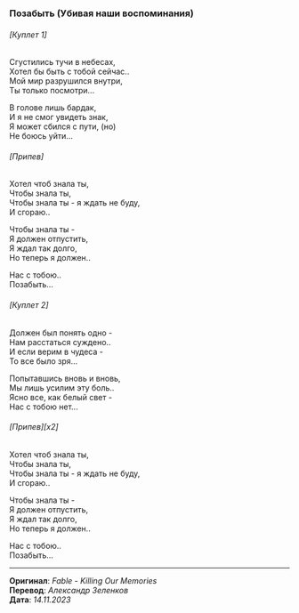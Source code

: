 ### Позабыть (Убивая наши воспоминания)

###### [Куплет 1]

Сгустились тучи в небесах, \
Хотел бы быть с тобой сейчас.. \
Мой мир разрушился внутри, \
Ты только посмотри...

В голове лишь бардак, \
И я не смог увидеть знак, \
Я может сбился с пути, (но) \
Не боюсь уйти...

###### [Припев]

Хотел чтоб знала ты, \
Чтобы знала ты, \
Чтобы знала ты - я ждать не буду, \
И сгораю..

Чтобы знала ты - \
Я должен отпустить, \
Я ждал так долго, \
Но теперь я должен..

Нас с тобою.. \
Позабыть...

###### [Куплет 2]

Должен был понять одно - \
Нам расстаться суждено.. \
И если верим в чудеса - \
То все было зря...

Попытавшись вновь и вновь, \
Мы лишь усилим эту боль.. \
Ясно все, как белый свет - \
Нас с тобою нет...

###### [Припев][x2]

Хотел чтоб знала ты, \
Чтобы знала ты, \
Чтобы знала ты - я ждать не буду, \
И сгораю..

Чтобы знала ты - \
Я должен отпустить, \
Я ждал так долго, \
Но теперь я должен..

Нас с тобою.. \
Позабыть...

---

**Оригинал**: _Fable - Killing Our Memories_ \
**Перевод**: _Александр Зеленков_ \
**Дата**: _14.11.2023_
